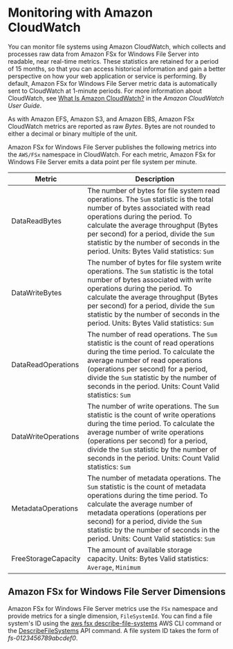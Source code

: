 # Monitoring with Amazon CloudWatch<a name="monitoring-cloudwatch"></a>

You can monitor file systems using Amazon CloudWatch, which collects and processes raw data from Amazon FSx for Windows File Server into readable, near real\-time metrics\. These statistics are retained for a period of 15 months, so that you can access historical information and gain a better perspective on how your web application or service is performing\. By default, Amazon FSx for Windows File Server metric data is automatically sent to CloudWatch at 1\-minute periods\. For more information about CloudWatch, see [What Is Amazon CloudWatch?](https://docs.aws.amazon.com/AmazonCloudWatch/latest/monitoring/WhatIsCloudWatch.html) in the *Amazon CloudWatch User Guide*\.

As with Amazon EFS, Amazon S3, and Amazon EBS, Amazon FSx CloudWatch metrics are reported as raw *Bytes*\. Bytes are not rounded to either a decimal or binary multiple of the unit\.

Amazon FSx for Windows File Server publishes the following metrics into the `AWS/FSx` namespace in CloudWatch\. For each metric, Amazon FSx for Windows File Server emits a data point per file system per minute\.


| Metric | Description | 
| --- | --- | 
| DataReadBytes |  The number of bytes for file system read operations\. The `Sum` statistic is the total number of bytes associated with read operations during the period\. To calculate the average throughput \(Bytes per second\) for a period, divide the `Sum` statistic by the number of seconds in the period\. Units: Bytes Valid statistics: `Sum`  | 
| DataWriteBytes |  The number of bytes for file system write operations\. The `Sum` statistic is the total number of bytes associated with write operations during the period\. To calculate the average throughput \(Bytes per second\) for a period, divide the `Sum` statistic by the number of seconds in the period\. Units: Bytes Valid statistics: `Sum`  | 
| DataReadOperations |  The number of read operations\. The `Sum` statistic is the count of read operations during the time period\. To calculate the average number of read operations \(operations per second\) for a period, divide the `Sum` statistic by the number of seconds in the period\. Units: Count Valid statistics: `Sum`  | 
| DataWriteOperations |  The number of write operations\. The `Sum` statistic is the count of write operations during the time period\. To calculate the average number of write operations \(operations per second\) for a period, divide the `Sum` statistic by the number of seconds in the period\. Units: Count Valid statistics: `Sum`  | 
| MetadataOperations |  The number of metadata operations\. The `Sum` statistic is the count of metadata operations during the time period\. To calculate the average number of metadata operations \(operations per second\) for a period, divide the `Sum` statistic by the number of seconds in the period\. Units: Count Valid statistics: `Sum`  | 
| FreeStorageCapacity |  The amount of available storage capacity\. Units: Bytes Valid statistics: `Average`, `Minimum`  | 

## Amazon FSx for Windows File Server Dimensions<a name="fsx-dimensions"></a>

Amazon FSx for Windows File Server metrics use the `FSx` namespace and provide metrics for a single dimension, `FileSystemId`\. You can find a file system's ID using the [aws fsx describe\-file\-systems](https://docs.aws.amazon.com/cli/latest/reference/fsx/describe-file-systems.html) AWS CLI command or the [DescribeFileSystems](https://docs.aws.amazon.com/fsx/latest/APIReference/API_DescribeFileSystems.html) API command\. A file system ID takes the form of *fs\-0123456789abcdef0*\.